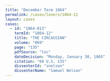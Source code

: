 ```yaml
---
title: "December Term 1864"
permalink: /cases/loners/1864-12
layout: cases
cases:
  - id: "1864-013"
    termId: "1864-12"
    title: "THE CIRCASSIAN"
    volume: "069"
    page: "135"
    pdfSource: "loc"
    dateDecision: "Monday, January 30, 1865"
    citation: "69 U.S. 135"
    dissenterId: "snelson"
    dissenterName: "Samuel Nelson"
---
```

